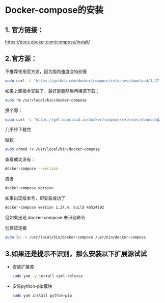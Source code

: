 # Docker-compose的安装

## 1. 官方链接：

https://docs.docker.com/compose/install/

## 2.官方源：

不推荐使用官方源，因为国内速度会特别慢

```sh
sudo curl -L "https://github.com/docker/compose/releases/download/1.27.4/docker-compose-$(uname -s)-$(uname -m)" -o /usr/local/bin/docker-compose
```

如果上面指令安装了，最好是删除后再换源下载：

```sh
sudo rm /usr/local/bin/docker-compose
```

换个源：

```sh
sudo curl -L "https://get.daocloud.io/docker/compose/releases/download/1.27.4/docker-compose-$(uname -s)-$(uname -m)" > /usr/local/bin/docker-compose
```

几乎秒下载完

赋权：

```sh
sudo chmod +x /usr/local/bin/docker-compose
```

查看成功没有：

```sh
docker-compose --version
```

或者

```sh
docker-compose version
```

如果出现版本号，即安装成功了

```sh
docker-compose version 1.27.4, build 40524192
```

但如果出现 docker-compose 未识别命令

创建软连接

```sh
sudo ln -s /usr/local/bin/docker-compose /usr/bin/docker-compose
```

## 3.如果还是提示不识别，那么安装以下扩展源试试

+ 安装扩展源

  ```sh
  sudo yum -y install epel-release
  ```

+ 安装python-pip模块

  ```sh
  sudo yum install python-pip
  ```

  

